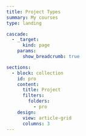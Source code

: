 ```yaml
---
title: Project Types
summary: My courses
type: landing

cascade:
  - _target:
      kind: page
    params:
      show_breadcrumb: true

sections:
  - block: collection
    id: pro
    content:
      title: Project
      filters:
        folders:
          - pro
    design:
      view: article-grid
      columns: 3
---
```

